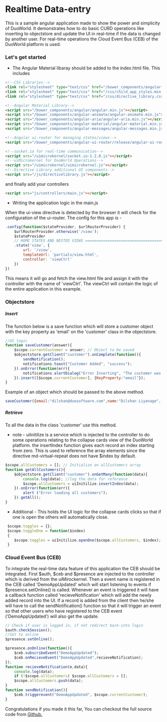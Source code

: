 # Realtime Data-entry

This is a sample angular application made to show the power and simplicity of DuoWorld. It demonstrates how to do basic CURD operations like inserting to objectstore and update the UI in real-time if the data is changed by another user. For real-time operations the Cloud Event Bus (CEB) of the DuoWorld platform is used.



### Let's get started

* The Angular Material libaray should be added to the index.html file. This includes 
```html
<!--CSS Libraries-->
<link rel="stylesheet" type="text/css" href="/bower_components/angular-material/angular-material.min.css">
<link rel="stylesheet" type="text/css" href="/css/child_app_styles.min.css">
<link rel="stylesheet" type="text/css" href="/css/directive_library.css">
```

```html
<!--Angular Material Library-->
<script src="/bower_components/angular/angular.min.js"></script>
<script src="/bower_components/angular-animate/angular-animate.min.js"></script>
<script src="/bower_components/angular-aria/angular-aria.min.js"></script>
<script src="/bower_components/angular-material/angular-material.min.js"></script>
<script src="/bower_components/angular-messages/angular-messages.min.js"></script>

<!--Angular ui-router for managing states/views-->
<script src="/bower_components/angular-ui-router/release/angular-ui-router.min.js"></script>

<!--socket.io for real-time communication-->
<script src="/uimicrokernel/socket.io-1.2.0.js"></script>
<!--uiMicrokernel for DuoWorld Operations-->
<script src="/uimicrokernel/uimicrokernel.js"></script>
<!--Directive Library additional UI components-->	
<script src="/js/directivelibrary.js"></script>
```

and finally add your controllers
```html
<script src="js/controllers/main.js"></script>
```

* Writing the application logic in the main.js

When the ui-view directive is detected by the browser it will check for the configuration of the ui-router. The config for this app is -
```js
.config(function($stateProvider, $urlRouterProvider) {
	$urlRouterProvider.otherwise('/view');
	$stateProvider
	// HOME STATES AND NESTED VIEWS ========================================
	.state('view', {
		url: '/view',
		templateUrl: 'partials/view.html',
		controller: 'viewCtrl'
	})
})
```
This means it will go and fetch the view.html file and assign it with the controller with the name of 'viewCtrl'. The viewCtrl will contain the logic of the entire application in this example.

### Objectstore
##### Insert
The function below is a save function which will store a customer object with the key property as 'email' on the 'customer' class in the objectstore.
```js
//UI logic
function saveCustomer(answer){
    $scope.currentCustomer = answer; // Object to be saved
    $objectstore.getClient("customer").onComplete(function(){
        sendNotification();
        notifications.toast("Customer Added", "success");
    }).onError(function(err){
        notifications.alertDialog("Error Inserting", "The customer was not added to the database, Try again!");
    }).insert([$scope.currentCustomer], {KeyProperty:"email"});
}
```
Example of an object which should be passed to the above method.
```js
saveCustomer({email:"dilshan@duosoftware.com",name:"Dilshan Liyanage", Address: "403 1/1, Galle Rd, Colombo"});
```

##### Retrieve
To all the data in the class 'customer' use this method. 
* note - uiInitilize is a service which is injected to the controller to do some operations relating to the collapse cards view of the DuoWorld platform. the insertIndex function gives each record an index starting from zero. This is used to reference the array elements since the directive md-virtual-repeat does not have $index by default.
```js
$scope.allCustomers = []; // Initialize an allCustomers array
function getAllCustomers(){
    $objectstore.getClient("customer").onGetMany(function(data){
        console.log(data); //log the data for reference
        $scope.allCustomers = uiInitilize.insertIndex(data);
    }).onError(function(err){
        alert ("Error loading all customers");
    }).getAll();
}
```
* Additional - This holds the UI logic for the collapse cards clicks so that if one is open the others will automatically close.
```js
 $scope.toggles = {}; 
 $scope.toggleOne = function($index)
 {	
	$scope.toggles = uiInitilize.openOne($scope.allCustomers, $index);
 }
```
### Cloud Event Bus (CEB)
To integrate the real-time data feature of this application the CEB should be integrated.
First $auth, $ceb and $presence are injected to the controller which is derived from the uiMirockernel. Then a event name is registered in the CEB called 'DemoAppUpdated' which will start listening to events if $presence.setOnline() is called. Whenever an event is triggered it will have a callback function called 'recieveNotification' which will add the newly added record into the UI. If a record is added from the client then he/she will have to call the sendNotification() function so that it will trigger an event so that other users who have registered to the CEB event ('DemoAppUpdated') will also get the update.

```js
// Check if user is logged in, if not redirect back-into login
$auth.checkSession();
//Set to online
$presence.setOnline();

$presence.onOnline(function(){
    $ceb.subscribeEvent("DemoAppUpdated");
    $ceb.onRecieveEvent("DemoAppUpdated",recieveNotification);        
});
function recieveNotification(e,data){
    console.log(data);
    if (!$scope.allCustomers) $scope.allCustomers = [];
    $scope.allCustomers.push(data);
}
function sendNotification(){
    $ceb.triggerevent("DemoAppUpdated", $scope.currentCustomer);
}
```

Congratulations if you made it this far, You can checkout the full source code from 
[Github.](https://github.com/DuoSoftware/DW-Common-UI-Seed-Projets/tree/master/Realtime%20Data-entry)
